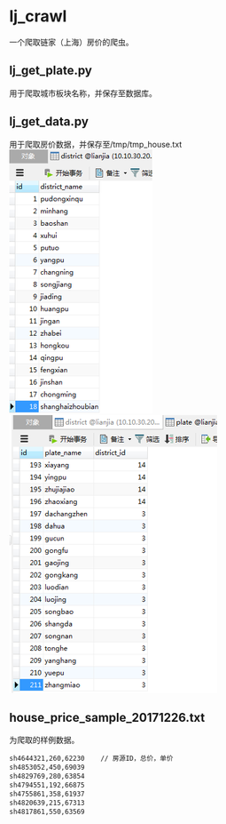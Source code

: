 # lj_crawl
一个爬取链家（上海）房价的爬虫。  
  
## lj_get_plate.py  
用于爬取城市板块名称，并保存至数据库。  
  
## lj_get_data.py  
用于爬取房价数据，并保存至/tmp/tmp_house.txt  
![district](https://github.com/jacenr/lj_crawl/blob/master/Screenshots/district.png) 
![plate](https://github.com/jacenr/lj_crawl/blob/master/Screenshots/plate.png) 
  
## house_price_sample_20171226.txt  
为爬取的样例数据。  
```
sh4644321,260,62230    // 房源ID，总价，单价
sh4853052,450,69039
sh4829769,280,63854
sh4794551,192,66875
sh4755861,358,61937
sh4820639,215,67313
sh4817861,550,63569
```
